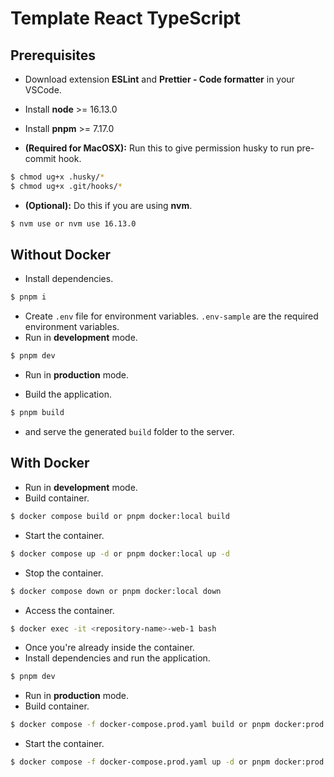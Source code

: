 # Template React TypeScript

## Prerequisites

- Download extension **ESLint** and **Prettier - Code formatter** in your VSCode.
- Install **node** >= 16.13.0
- Install **pnpm** >= 7.17.0

- **(Required for MacOSX):** Run this to give permission husky to run pre-commit hook.

```bash
$ chmod ug+x .husky/*
$ chmod ug+x .git/hooks/*
```

- **(Optional):** Do this if you are using **nvm**.

```bash
$ nvm use or nvm use 16.13.0
```

## Without Docker

- Install dependencies.

```bash
$ pnpm i
```

- Create `.env` file for environment variables. `.env-sample` are the required environment variables.
- Run in **development** mode.

```bash
$ pnpm dev
```

- Run in **production** mode.

- Build the application.

```bash
$ pnpm build
```

- and serve the generated `build` folder to the server.

## With Docker

- Run in **development** mode.
- Build container.

```bash
$ docker compose build or pnpm docker:local build
```

- Start the container.

```bash
$ docker compose up -d or pnpm docker:local up -d
```

- Stop the container.

```bash
$ docker compose down or pnpm docker:local down
```

- Access the container.

```bash
$ docker exec -it <repository-name>-web-1 bash
```

- Once you're already inside the container.
- Install dependencies and run the application.

```bash
$ pnpm dev
```

- Run in **production** mode.
- Build container.

```bash
$ docker compose -f docker-compose.prod.yaml build or pnpm docker:prod build
```

- Start the container.

```bash
$ docker compose -f docker-compose.prod.yaml up -d or pnpm docker:prod up -d
```
